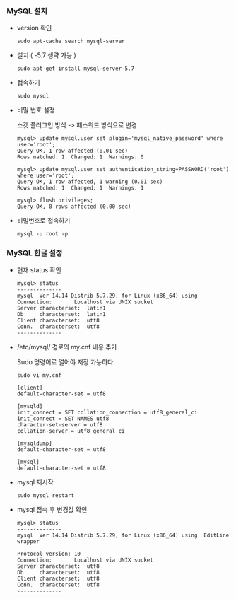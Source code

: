 ### MySQL 설치

- version 확인

  ```
  sudo apt-cache search mysql-server
  ```

- 설치 ( -5.7 생략 가능 )

  ```
  sudo apt-get install mysql-server-5.7
  ```

- 접속하기

  ```
  sudo mysql
  ```

- 비밀 번호 설정

  소켓 플러그인 방식 -> 패스워드 방식으로 변경

  ```mysql
  mysql> update mysql.user set plugin='mysql_native_password' where user='root';
  Query OK, 1 row affected (0.01 sec)
  Rows matched: 1  Changed: 1  Warnings: 0
  
  mysql> update mysql.user set authentication_string=PASSWORD('root') where user='root';
  Query OK, 1 row affected, 1 warning (0.01 sec)
  Rows matched: 1  Changed: 1  Warnings: 1
  
  mysql> flush privileges;
  Query OK, 0 rows affected (0.00 sec)
  ```

- 비밀번호로 접속하기

  ```mysql
  mysql -u root -p
  ```

### MySQL 한글 설정

- 현재 status 확인

  ```mysql
  mysql> status
  --------------
  mysql  Ver 14.14 Distrib 5.7.29, for Linux (x86_64) using  
  Connection:		Localhost via UNIX socket
  Server characterset:	latin1
  Db     characterset:	latin1
  Client characterset:	utf8
  Conn.  characterset:	utf8
  --------------
  ```

- /etc/mysql/ 경로의 my.cnf 내용 추가

  Sudo 명령어로 열어야 저장 가능하다.

  ```
  sudo vi my.cnf
  
  [client]
  default-character-set = utf8
  
  [mysqld]
  init_connect = SET collation_connection = utf8_general_ci
  init_connect = SET NAMES utf8
  character-set-server = utf8
  collation-server = utf8_general_ci
  
  [mysqldump]
  default-character-set = utf8
  
  [mysql]
  default-character-set = utf8
  ```

- mysql 재시작

  ```
  sudo mysql restart
  ```

- mysql 접속 후 변경값 확인

  ```mysql
  mysql> status
  --------------
  mysql  Ver 14.14 Distrib 5.7.29, for Linux (x86_64) using  EditLine wrapper
  
  Protocol version:	10
  Connection:		Localhost via UNIX socket
  Server characterset:	utf8
  Db     characterset:	utf8
  Client characterset:	utf8
  Conn.  characterset:	utf8
  --------------
  ```
